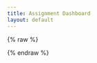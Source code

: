 ```yaml
---
title: Assignment Dashboard
layout: default
---
```


{% raw %}
<script src="https://cdn.jsdelivr.net/npm/vue/dist/vue.js"></script>
<style>
.tableFixHead {
  overflow-y: auto;
  height: 20em;
}
.tableFixHead thead th {
  position: sticky;
  top: 0;
}
table {
  border-collapse: collapse;
  width: 100%;
}
th,
td {
  padding: 8px 16px;
  border: 1px solid #ccc;
}
th {
  background: #eee;
}
</style>
<div id="app">
  <template v-if="jwt && user">
    <a href="#" v-on:click="logout">Logout</a>
    <template v-if="githubUser">
    <p>You are logged in as <em>{{user}}</em> and GitHub user <em>{{githubUser}}</em></p>
    <template v-for="(value, assignment) in assignments">
      <h2>{{ value.assignment.title }}</h2>
      <p v-if="value.repo">
      Your repository: <a v-bind:href="value.repo" target="new">{{value.repo}}</a>
      </p>
      <p v-else-if="starting[assignment]">
      <em>Creating repository...</em>
      </p>
      <p v-else>
      To begin working on this assignment, we need to create a repository for you.
      <a href="#" v-on:click="start(assignment)">Click here to start</a>
      </p>
    </template>
    <h2>Partner Search</h2>
    <p>Use the class roster below to find a partner to work with.</p>
    <div class="tableFixHead">
      <table>
        <thead>
          <tr>
            <th>Name</th>
            <th>E-mail</th>
          </tr>
        </thead>
        <tr v-for="student in enrolledStudents">
          <td>{{student.name}}</td>
          <td><a v-bind:href="'mailto:' + student.netid + '@princeton.edu?Subject=Work+together+on+COS316+assignment%3F'" target="new">{{student.netid}}@princeton.edu</a></td>
        </tr>
      </table>
    </div>
    </template>
    <template v-else>
      <p>You must also pair your NetID with a GitHub account by logging in with Github</p>
      <a href="#" v-on:click="pairWithGithub">Login with GitHub</a>
    </template>
  </template>
  <template v-else>
  <p>To access the assignment dashboard, login using your Princeton NetID</p>
  <a href="#" v-on:click="login">Login with NetID</a>
  </template>
</div>
<script>
  let baseUrl = "https://sns29.cs.princeton.edu";
  var app = new Vue({
    el: '#app',
    data: {
      jwt: window.sessionStorage.getItem("snapfaas-jwt"),
      user: null,
      githubUser: null,
      assignments: {},
      starting: {},
      enrollments: null,
    },
    created: function() {
      window.addEventListener("message", (event) => {
          if (event.source === this.casPopup) {
            this.jwt = event.data;
            window.sessionStorage.setItem("snapfaas-jwt", event.data);
          } else if (event.source === this.githubPopup) {
            if (event.data == "jwt_please") {
              event.source.postMessage(this.jwt, baseUrl);
            } else {
                this.githubUser = JSON.parse(event.data);
            }
          }
      }, false);
      this.me(this.jwt);
    },
    methods: {
      start: async function(assignment) {
        this.$set(this.starting, assignment, true);
        let url = new URL(baseUrl);
        url.pathname = "/assignments";
        let data = {
            assignment: assignment,
            users: [this.user],
        };
        let response = await fetch(url, {
          method: 'POST',
          headers: new Headers({
              'Authorization': 'Bearer '+ this.jwt,
              'Content-Type': 'application/json',
          }),
          body: JSON.stringify(data),
        });
        let respData = await response.json();
        this.assignments[assignment].repo = "https://github.com/cos316/" + respData.name;
      },
      me: async function(jwt) {
        if (jwt) {
          let response = await fetch(baseUrl + "/me", {
            method: 'GET',
            headers: new Headers({
                'Authorization': 'Bearer ' + this.jwt
            }),
          });
          let me = await response.json();
          this.user = me["login"];
          this.githubUser = me["github"];
          response = await fetch(baseUrl + "/get?keys=cos316/enrollments.json", {
            method: 'GET',
            headers: new Headers({
                'Authorization': 'Bearer ' + this.jwt
            }),
          });
          this.enrollments = JSON.parse((await response.json())["cos316/enrollments.json"]);
        }
      },
      login: function() {
        if (!this.jwt) {
            this.casPopup = window.open(baseUrl + "/login/cas", "Login", "popup");
        }
      },
      pairWithGithub: function() {
        this.githubPopup = window.open(baseUrl + "/login/github", "Login", "popup");
      },
      getAssignments: async function() {
        let response = await fetch(baseUrl + "/get?keys=cos316/assignments", {
          method: 'GET',
          headers: new Headers({
              'Authorization': 'Bearer ' + this.jwt
          }),
        });
        let baseAssignments = Object.fromEntries(Object.entries((await response.json())).map(([k,v]) => [k, JSON.parse(v)]))["cos316/assignments"];
        let keys = Object.keys(baseAssignments);
        keys = keys.map((key) => "cos316/assignments/" + key + "/" + this.user);
        let url = new URL(baseUrl);
        url.pathname = "/get";
        url.searchParams.append("keys", keys);; 
        response = await fetch(url, {
          method: 'GET',
          headers: new Headers({
              'Authorization': 'Bearer ' + this.jwt
          }),
        });
        let result = await response.json();
        result = Object.fromEntries(Object.entries(result).map(([k, v]) => {
            k = k.match(/cos316\/assignments\/([^/]+)\/.*/)[1];
            let val = {
                repo: v ? "https://github.com/" + v : null,
                assignment: baseAssignments[k]
            };
            return [k, val];
        }));
        this.assignments = result;
      },
      logout: async function() {
        window.sessionStorage.removeItem("snapfaas-jwt");
        this.jwt = null;
        this.user = null;
        this.githubUser = null;
      }
    },
    computed: {
      enrolledStudents: function() {
        if (this.enrollments) {
          return Object.entries(this.enrollments)
                  .filter(([key, value]) => value.type == "StudentEnrollment")
                  .map(([key, value]) => Object.assign({netid: key}, value))
                  .sort((student1, student2) => {
                    if (student1["last"] == student2["last"]) {
                      return student1["first"].localeCompare(student2["first"]);
                    } else {
                      return student1["last"].localeCompare(student2["last"]);
                    }
                  });
        } else {
          return [];
        }
      }
    },
    watch: {
      jwt: function(newJwt, oldJwt) {
        this.me(newJwt);
      },
      githubUser: function(newGhUser, oldGhUser) {
        if (newGhUser) {
          this.getAssignments();
        }
      }
    }
  })
</script>

{% endraw %}
